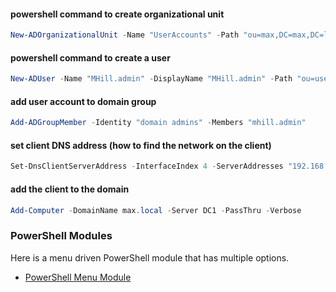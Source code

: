 #### powershell command to create organizational unit  
```powershell
New-ADOrganizationalUnit -Name "UserAccounts" -Path "ou=max,DC=max,DC=local"
```  

#### powershell command to create a user  
```powershell
New-ADUser -Name "MHill.admin" -DisplayName "MHill.admin" -Path "ou=useraccounts,ou=max,dc=max,dc=local" -UserPrincipalName "MHill.admin@max.local" -Enabled $true -AccountPassword (ConvertTo-SecureString "abc123" -AsPlainText -Force)
```  

#### add user account to domain group  
```powershell
Add-ADGroupMember -Identity "domain admins" -Members "mhill.admin"
```  

#### set client DNS address (how to find the network on the client)  
```powershell
Set-DnsClientServerAddress -InterfaceIndex 4 -ServerAddresses "192.168.11.200"
```  

#### add the client to the domain  
```powershell
Add-Computer -DomainName max.local -Server DC1 -PassThru -Verbose
```

### PowerShell Modules  
Here is a menu driven PowerShell module that has multiple options.  
* [PowerShell Menu Module](https://github.com/maxrhill/powershell-scripts/blob/main/menu/menu.psm1)  